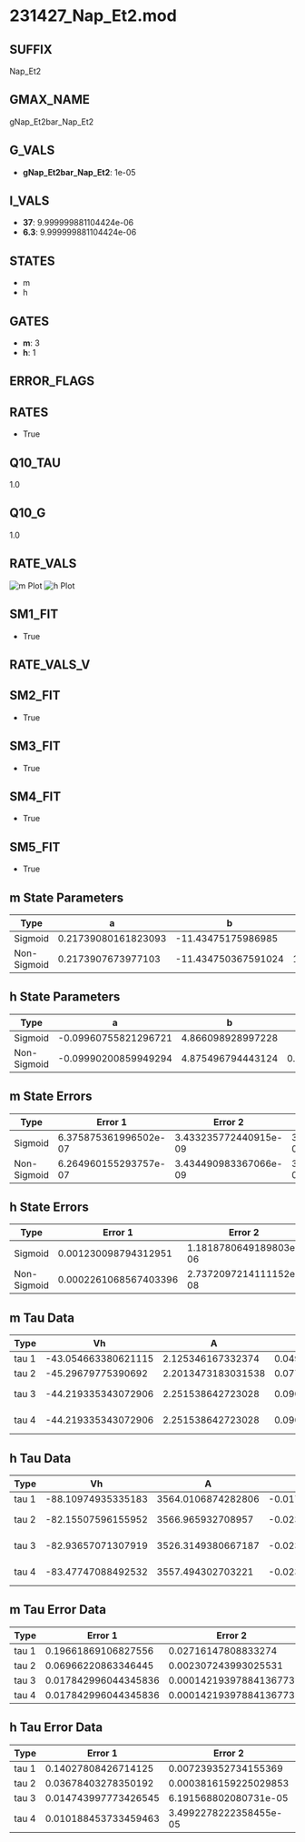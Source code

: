 # 231427_Nap_Et2.mod

## SUFFIX

Nap_Et2

## GMAX_NAME

gNap_Et2bar_Nap_Et2

## G_VALS

- **gNap_Et2bar_Nap_Et2**: 1e-05

## I_VALS

- **37**: 9.999999881104424e-06
- **6.3**: 9.999999881104424e-06

## STATES

- m
- h

## GATES

- **m**: 3
- **h**: 1

## ERROR_FLAGS


## RATES

- True

## Q10_TAU

1.0

## Q10_G

1.0

## RATE_VALS

![m Plot](/Users/pbozelos/Dropbox/icg-Chai-Panos/supermodels/output_markdown_files/Na/231427_Nap_Et2.mod/images/m.png)
![h Plot](/Users/pbozelos/Dropbox/icg-Chai-Panos/supermodels/output_markdown_files/Na/231427_Nap_Et2.mod/images/h.png)

## SM1_FIT

- True

## RATE_VALS_V

## SM2_FIT

- True

## SM3_FIT

- True

## SM4_FIT

- True

## SM5_FIT

- True

## m State Parameters

| Type | a | b | c | d |
| --- | --- | --- | --- | --- |
| Sigmoid | 0.21739080161823093 | -11.43475175986985 |
| Non-Sigmoid | 0.2173907673977103 | -11.434750367591024 | 1.0000000704845091 | -1.0338141556076415e-07 |

## h State Parameters

| Type | a | b | c | d |
| --- | --- | --- | --- | --- |
| Sigmoid | -0.09960755821296721 | 4.866098928997228 |
| Non-Sigmoid | -0.09990200859949294 | 4.875496794443124 | 0.9983280141413539 | -3.993710448255575e-05 |

## m State Errors

| Type | Error 1 | Error 2 | Error 3 |
| --- | --- | --- | --- |
| Sigmoid | 6.375875361996502e-07 | 3.433235772440915e-09 | 3.1614494654181364e-07 |
| Non-Sigmoid | 6.264960155293757e-07 | 3.434490983367066e-09 | 3.1064526530545805e-07 |

## h State Errors

| Type | Error 1 | Error 2 | Error 3 |
| --- | --- | --- | --- |
| Sigmoid | 0.001230098794312951 | 1.1818780649189803e-06 | 0.0009179882844671121 |
| Non-Sigmoid | 0.0002261068567403396 | 2.7372097214111152e-08 | 0.00016873721564880176 |

## m Tau Data

| Type | Vh | A | b1 | b2 | c1 | c2 | d1 | d2 | e1 | e2 |
| --- | --- | --- | --- | --- | --- | --- | --- | --- | --- | --- |
| tau 1 | -43.054663380621115 | 2.125346167332374 | 0.04965346399162266 | 0.047512715890831066 |
| tau 2 | -45.29679775390692 | 2.2013473183031538 | 0.07777619168366925 | 0.0007748084549556166 | 0.05674357176587015 | -0.00025913152244083876 |
| tau 3 | -44.219335343072906 | 2.251538642723028 | 0.0907540226152395 | 0.0016427454942708269 | 1.2678953972581134e-05 | 0.06917254337581051 | -0.0006139863694408287 | 2.058592016555961e-06 |
| tau 4 | -44.219335343072906 | 2.251538642723028 | 0.0907540226152395 | 0.0016427454942708269 | 1.2678953972581134e-05 | 0.0 | 0.06917254337581051 | -0.0006139863694408287 | 2.058592016555961e-06 | 0.0 |

## h Tau Data

| Type | Vh | A | b1 | b2 | c1 | c2 | d1 | d2 | e1 | e2 |
| --- | --- | --- | --- | --- | --- | --- | --- | --- | --- | --- |
| tau 1 | -88.10974935335183 | 3564.0106874282806 | -0.017516649195964434 | -0.0612873440324905 |
| tau 2 | -82.15507596155952 | 3566.965932708957 | -0.023571721589787546 | 5.637527248822062e-05 | -0.06687494421565204 | -0.0018720142904686322 |
| tau 3 | -82.93657071307919 | 3526.3149380667187 | -0.023403253564724717 | 6.330679417987293e-05 | -5.129502557695866e-08 | -0.05258531805548669 | -0.002261307733543614 | -7.413416820332625e-05 |
| tau 4 | -83.47747088492532 | 3557.494302703221 | -0.023908047417019265 | 8.284590468617737e-05 | -2.7231399061791075e-07 | 7.241098753598525e-10 | -0.05230957535067422 | -0.0011704560799945065 | -7.373153555438354e-05 | -3.495142595578459e-06 |

## m Tau Error Data

| Type | Error 1 | Error 2 | Error 3 |
| --- | --- | --- | --- |
| tau 1 | 0.19661869106827556 | 0.02716147808833274 | 0.09781304381470442 |
| tau 2 | 0.06966220863346445 | 0.002307243993025531 | 0.034655264096575794 |
| tau 3 | 0.017842996044345836 | 0.00014219397884136773 | 0.008876459020191277 |
| tau 4 | 0.017842996044345836 | 0.00014219397884136773 | 0.008876459020191277 |

## h Tau Error Data

| Type | Error 1 | Error 2 | Error 3 |
| --- | --- | --- | --- |
| tau 1 | 0.14027808426714125 | 0.007239352734155369 | 0.05887320245562872 |
| tau 2 | 0.03678403278350192 | 0.0003816159225029853 | 0.015437862731811353 |
| tau 3 | 0.014743997773426545 | 6.191568802080731e-05 | 0.00618789720757262 |
| tau 4 | 0.010188453733459463 | 3.4992278222358455e-05 | 0.004275984395520212 |

